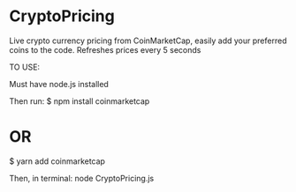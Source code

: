 # CryptoPricing
Live crypto currency pricing from CoinMarketCap, easily add your preferred coins to the code. Refreshes prices every 5 seconds

TO USE:

Must have node.js installed

Then run:
$ npm install coinmarketcap
# OR 
$ yarn add coinmarketcap

Then, in terminal:
node CryptoPricing.js
